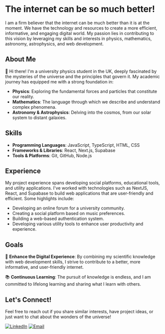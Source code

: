 
# The internet can be so much better!

I am a firm believer that the internet can be much better than it is at the moment. We have the technology and resources to create a more efficient, informative, and engaging digital world. My passion lies in contributing to this vision by leveraging my skills and interests in physics, mathematics, astronomy, astrophysics, and web development.

## About Me

👋 Hi there! I'm a university physics student in the UK, deeply fascinated by the mysteries of the universe and the principles that govern it. My academic journey has equipped me with a strong foundation in:

- **Physics**: Exploring the fundamental forces and particles that constitute our reality.
- **Mathematics**: The language through which we describe and understand complex phenomena.
- **Astronomy & Astrophysics**: Delving into the cosmos, from our solar system to distant galaxies.

## Skills

- **Programming Languages**: JavaScript, TypeScript, HTML, CSS
- **Frameworks & Libraries**: React, Next.js, Supabase
- **Tools & Platforms**: Git, GitHub, Node.js

## Experience

My project experience spans developing social platforms, educational tools, and utility applications. I've worked with technologies such as NextJS, React, and Supabase to build web applications that are user-friendly and efficient. Some highlights include:

- Developing an online forum for a university community.
- Creating a social platform based on music preferences.
- Building a web-based authentication system.
- Developing various utility tools to enhance user productivity and experience.

## Goals

🎯 **Enhance the Digital Experience**: By combining my scientific knowledge with web development skills, I strive to contribute to a better, more informative, and user-friendly internet.

📚 **Continuous Learning**: The pursuit of knowledge is endless, and I am committed to lifelong learning and sharing what I learn with others.

## Let's Connect!

Feel free to reach out if you share similar interests, have project ideas, or just want to chat about the wonders of the universe!

[![LinkedIn](https://img.shields.io/badge/LinkedIn-Connect-blue)](https://www.linkedin.com/in/sonny-parker-86982229b)
[![Email](https://img.shields.io/badge/Email-Contact-red)](mailto:contact@sonnyparker.co.uk)
